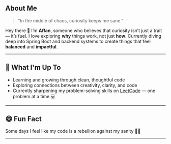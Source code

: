 ## About Me
> "In the middle of chaos, curiosity keeps me sane."

Hey there 👋
I’m **Affan**, someone who believes that curiosity isn’t just a trait — it’s fuel.
I love exploring **why** things work, not just **how**.
Currently diving deep into Spring Boot and backend systems to create things that feel **balanced** and **impactful**.

---

## 🚀 What I'm Up To
- Learning and growing through clean, thoughtful code  
- Exploring connections between creativity, clarity, and code
- Currently sharpening my problem-solving skills on [LeetCode](https://leetcode.com/u/Affan_Ghori) — one problem at a time 💻  

---

## 😄 Fun Fact
Some days I feel like my code is a rebellion against my sanity 🤯💥

---
